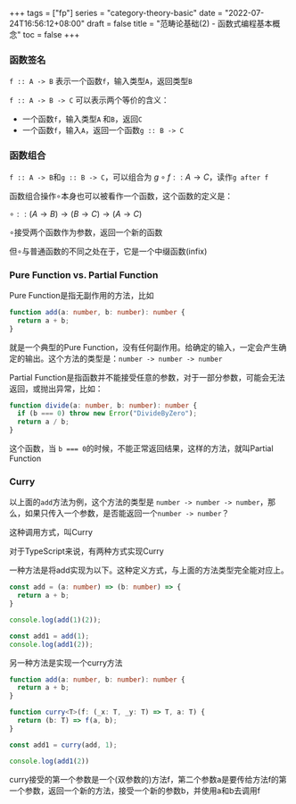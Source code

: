 +++
tags = ["fp"]
series = "category-theory-basic"
date = "2022-07-24T16:56:12+08:00"
draft = false
title = "范畴论基础(2) - 函数式编程基本概念"
toc = false
+++

### 函数签名
`f :: A -> B` 表示一个函数`f`，输入类型`A`，返回类型`B`

`f :: A -> B -> C` 可以表示两个等价的含义：

* 一个函数`f`，输入类型`A` 和`B`，返回`C`
* 一个函数`f`，输入`A`，返回一个函数`g :: B -> C`

### 函数组合
`f :: A -> B`和`g :: B -> C`，可以组合为 $g \circ f :: A \rightarrow C$，读作`g after f`

函数组合操作$\circ$本身也可以被看作一个函数，这个函数的定义是：

$\circ :: (A \rightarrow B) \rightarrow (B \rightarrow C) \rightarrow (A \rightarrow C)$

$\circ$接受两个函数作为参数，返回一个新的函数

但$\circ$与普通函数的不同之处在于，它是一个中缀函数(infix)

### Pure Function vs. Partial Function
Pure Function是指无副作用的方法，比如

```typescript
function add(a: number, b: number): number {
  return a + b;
}
```
就是一个典型的Pure Function，没有任何副作用。给确定的输入，一定会产生确定的输出。这个方法的类型是：`number -> number -> number`

Partial Function是指函数并不能接受任意的参数，对于一部分参数，可能会无法返回，或抛出异常，比如：

```typescript
function divide(a: number, b: number): number {
  if (b === 0) throw new Error("DivideByZero");
  return a / b;
}
```
这个函数，当 `b === 0`的时候，不能正常返回结果，这样的方法，就叫Partial Function

### Curry
以上面的`add`方法为例，这个方法的类型是 `number -> number -> number`，那么，如果只传入一个参数，是否能返回一个`number -> number`？

这种调用方式，叫Curry

对于TypeScript来说，有两种方式实现Curry

一种方法是将add实现为以下。这种定义方式，与上面的方法类型完全能对应上。

```typescript
const add = (a: number) => (b: number) => {
  return a + b;
}

console.log(add(1)(2));

const add1 = add(1);
console.log(add1(2));
```
另一种方法是实现一个curry方法

```typescript
function add(a: number, b: number): number {
  return a + b;
}

function curry<T>(f: (_x: T, _y: T) => T, a: T) {
  return (b: T) => f(a, b);
}

const add1 = curry(add, 1);

console.log(add1(2))
```
curry接受的第一个参数是一个(双参数的)方法f，第二个参数a是要传给方法f的第一个参数，返回一个新的方法，接受一个新的参数b，并使用a和b去调用f

